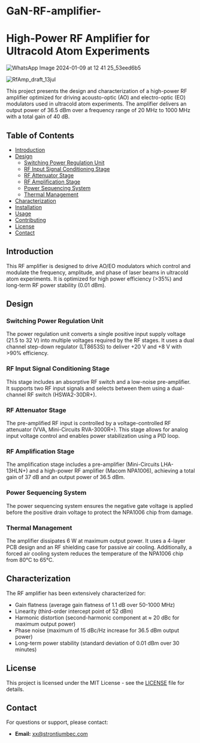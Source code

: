 # GaN-RF-amplifier-

# High-Power RF Amplifier for Ultracold Atom Experiments
![WhatsApp Image 2024-01-09 at 12 41 25_53eed6b5](https://github.com/StrontiumGroup/GaN-RF-amplifier-/assets/123593581/5740001a-0fde-4368-9342-6ef3125796fa)

![RfAmp_draft_13jul](https://github.com/StrontiumGroup/GaN-RF-amplifier-/assets/123593581/e7e4d185-c07e-4d4c-a956-eb8f96a12616)

This project presents the design and characterization of a high-power RF amplifier optimized for driving acousto-optic (AO) and electro-optic (EO) modulators used in ultracold atom experiments. The amplifier delivers an output power of 36.5 dBm over a frequency range of 20 MHz to 1000 MHz with a total gain of 40 dB.

## Table of Contents

- [Introduction](#introduction)
- [Design](#design)
  - [Switching Power Regulation Unit](#switching-power-regulation-unit)
  - [RF Input Signal Conditioning Stage](#rf-input-signal-conditioning-stage)
  - [RF Attenuator Stage](#rf-attenuator-stage)
  - [RF Amplification Stage](#rf-amplification-stage)
  - [Power Sequencing System](#power-sequencing-system)
  - [Thermal Management](#thermal-management)
- [Characterization](#characterization)
- [Installation](#installation)
- [Usage](#usage)
- [Contributing](#contributing)
- [License](#license)
- [Contact](#contact)

## Introduction

This RF amplifier is designed to drive AO/EO modulators which control and modulate the frequency, amplitude, and phase of laser beams in ultracold atom experiments. It is optimized for high power efficiency (>35%) and long-term RF power stability (0.01 dBm).

## Design

### Switching Power Regulation Unit

The power regulation unit converts a single positive input supply voltage (21.5 to 32 V) into multiple voltages required by the RF stages. It uses a dual channel step-down regulator (LT8653S) to deliver +20 V and +8 V with >90% efficiency.

### RF Input Signal Conditioning Stage

This stage includes an absorptive RF switch and a low-noise pre-amplifier. It supports two RF input signals and selects between them using a dual-channel RF switch (HSWA2-30DR+).

### RF Attenuator Stage

The pre-amplified RF input is controlled by a voltage-controlled RF attenuator (VVA, Mini-Circuits RVA-3000R+). This stage allows for analog input voltage control and enables power stabilization using a PID loop.

### RF Amplification Stage

The amplification stage includes a pre-amplifier (Mini-Circuits LHA-13HLN+) and a high-power RF amplifier (Macom NPA1006), achieving a total gain of 37 dB and an output power of 36.5 dBm.

### Power Sequencing System

The power sequencing system ensures the negative gate voltage is applied before the positive drain voltage to protect the NPA1006 chip from damage.

### Thermal Management

The amplifier dissipates 6 W at maximum output power. It uses a 4-layer PCB design and an RF shielding case for passive air cooling. Additionally, a forced air cooling system reduces the temperature of the NPA1006 chip from 80°C to 65°C.

## Characterization

The RF amplifier has been extensively characterized for:
- Gain flatness (average gain flatness of 1.1 dB over 50-1000 MHz)
- Linearity (third-order intercept point of 52 dBm)
- Harmonic distortion (second-harmonic component at ≈ 20 dBc for maximum output power)
- Phase noise (maximum of 15 dBc/Hz increase for 36.5 dBm output power)
- Long-term power stability (standard deviation of 0.01 dBm over 30 minutes)


## License

This project is licensed under the MIT License - see the [LICENSE](LICENSE) file for details.

## Contact

For questions or support, please contact:

- **Email:** xx@strontiumbec.com
